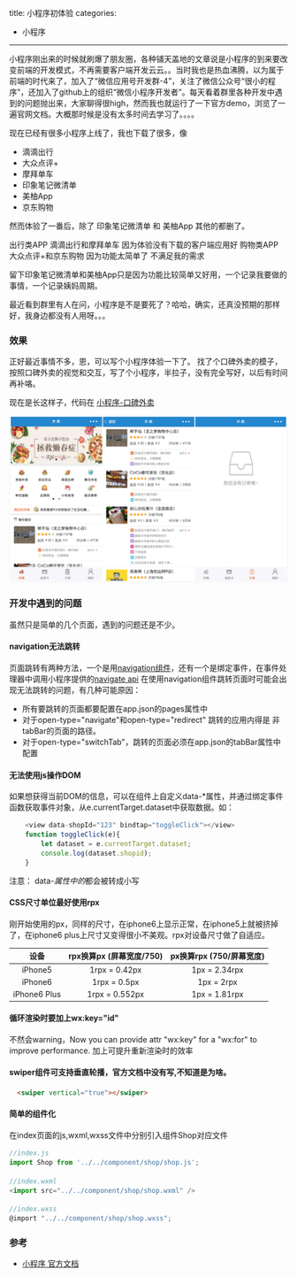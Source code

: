 title: 小程序初体验
categories:
- 小程序
---

小程序刚出来的时候就刷爆了朋友圈，各种铺天盖地的文章说是小程序的到来要改变前端的开发模式，不再需要客户端开发云云。。当时我也是热血沸腾，以为属于前端的时代来了，加入了“微信应用号开发群-4”，关注了微信公众号“很小的程序”，还加入了github上的组织“微信小程序开发者”。每天看着群里各种开发中遇到的问题抛出来，大家聊得很high，然而我也就运行了一下官方demo，浏览了一遍官网文档。大概那时候是没有太多时间去学习了。。。。
<!-- more -->
现在已经有很多小程序上线了，我也下载了很多，像
- 滴滴出行
- 大众点评+
- 摩拜单车
- 印象笔记微清单
- 美柚App
- 京东购物

然而体验了一番后，除了 印象笔记微清单 和  美柚App 其他的都删了。

出行类APP 滴滴出行和摩拜单车 因为体验没有下载的客户端应用好
购物类APP 大众点评+和京东购物   因为功能太简单了 不满足我的需求 

留下印象笔记微清单和美柚App只是因为功能比较简单又好用，一个记录我要做的事情，一个记录姨妈周期。

最近看到群里有人在问，小程序是不是要死了？哈哈，确实，还真没预期的那样好，我身边都没有人用呀。。。
### 效果
正好最近事情不多，恩，可以写个小程序体验一下了。
找了个口碑外卖的模子，按照口碑外卖的视觉和交互，写了个小程序，半拉子，没有完全写好，以后有时间再补咯。

现在是长这样子，代码在 [小程序-口碑外卖](https://github.com/chang20159/weapp-waimai)

![](../images/weapp/wx_waimai.jpg)

### 开发中遇到的问题
虽然只是简单的几个页面，遇到的问题还是不少。
####  navigation无法跳转
   页面跳转有两种方法，一个是用[navigation组件](https://mp.weixin.qq.com/debug/wxadoc/dev/component/navigator.html)，还有一个是绑定事件，在事件处理器中调用小程序提供的[navigate api](https://mp.weixin.qq.com/debug/wxadoc/dev/api/ui-navigate.html)
   在使用navigation组件跳转页面时可能会出现无法跳转的问题，有几种可能原因：
   - 所有要跳转的页面都要配置在app.json的pages属性中
   - 对于open-type="navigate"和open-type="redirect" 跳转的应用内得是 非 tabBar的页面的路径。
   - 对于open-type="switchTab"，跳转的页面必须在app.json的tabBar属性中配置  
 
#### 无法使用js操作DOM
如果想获得当前DOM的信息，可以在组件上自定义data-*属性，并通过绑定事件函数获取事件对象，从e.currentTarget.dataset中获取数据。如：
```javascript
    <view data-shopId="123" bindtap="toggleClick"></view>
    function toggleClick(e){
        let dataset = e.currentTarget.dataset;
        console.log(dataset.shopid);
    }
```
注意： data-*属性中的*都会被转成小写

#### CSS尺寸单位最好使用rpx
刚开始使用的px，同样的尺寸，在iphone6上显示正常，在iphone5上就被挤掉了，在iphone6 plus上尺寸又变得很小不美观。rpx对设备尺寸做了自适应。

|设备  |rpx换算px (屏幕宽度/750)  |px换算rpx (750/屏幕宽度)
|:-------------:| :-------------:| :-------------:| 
|iPhone5 |1rpx = 0.42px   |1px = 2.34rpx
|iPhone6 |1rpx = 0.5px    |1px = 2rpx
|iPhone6 Plus    |1rpx = 0.552px  |1px = 1.81rpx

#### 循环渲染时要加上wx:key="id" 
不然会warning，Now you can provide attr "wx:key" for a "wx:for" to improve performance.
加上可提升重新渲染时的效率
#### swiper组件可支持垂直轮播，官方文档中没有写,不知道是为啥。
```html
  <swiper vertical="true"></swiper>
```
#### 简单的组件化
在index页面的js,wxml,wxss文件中分别引入组件Shop对应文件

```javascript
//index.js
import Shop from '../../component/shop/shop.js';

//index.wxml 
<import src="../../component/shop/shop.wxml" />

//index.wxss
@import "../../component/shop/shop.wxss";
```

### 参考
- [小程序 官方文档](https://mp.weixin.qq.com/debug/wxadoc/dev/framework/MINA.html)
